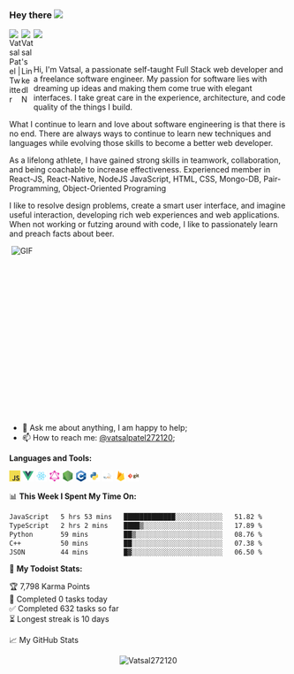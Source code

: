 ### Hey there <img src="https://media.giphy.com/media/hvRJCLFzcasrR4ia7z/giphy.gif" width="25px">

<a href="https://twitter.com/v_at_sa_l">
  <img align="left" alt="Vatsal Patel | Twitter" width="22px" src="https://raw.githubusercontent.com/peterthehan/peterthehan/master/assets/twitter.svg" />
</a>
<a href="https://www.linkedin.com/in/vatsalpatel272120/">
  <img align="left" alt="Vatsal's LinkedIN" width="22px" src="https://raw.githubusercontent.com/peterthehan/peterthehan/master/assets/linkedin.svg" />
</a>

![](https://visitor-badge.glitch.me/badge?page_id=abhisheknaiidu.abhisheknaiidu)

<br />

Hi, I'm Vatsal, a passionate self-taught Full Stack web developer and a freelance software engineer. My passion for software lies with dreaming up ideas and making them come true with elegant interfaces. I take great care in the experience, architecture, and code quality of the things I build.

What I continue to learn and love about software engineering is that there is no end. There are always ways to continue to learn new techniques and languages while evolving those skills to become a better web developer.

As a lifelong athlete, I have gained strong skills in teamwork, collaboration, and being coachable to increase effectiveness. Experienced member in React-JS, React-Native, NodeJS JavaScript, HTML, CSS, Mongo-DB, Pair-Programming, Object-Oriented Programing

I like to resolve design problems, create a smart user interface, and imagine useful interaction, developing rich web experiences and web applications. When not working or futzing around with code, I like to passionately learn and preach facts about beer.

  <img align="right" alt="GIF" src="https://images.unsplash.com/photo-1551033406-611cf9a28f67?ixid=MXwxMjA3fDB8MHxzZWFyY2h8NHx8cHJvZ3JhbW1lcnxlbnwwfHwwfA%3D%3D&ixlib=rb-1.2.1&auto=format&fit=crop&w=500&q=60" width="500" height="320" />
  
- 💬 Ask me about anything, I am happy to help;
- 📫 How to reach me: [@vatsalpatel272120](mailto:vatsalpatel1073@gmail.com);
<!-- - 📝 [Resume](https://drive.google.com/file/d/186ledj5PMY2damRWGpOrxYQZ2xSKjKD_/view) -->

**Languages and Tools:**

<code><img height="20" src="https://raw.githubusercontent.com/github/explore/80688e429a7d4ef2fca1e82350fe8e3517d3494d/topics/javascript/javascript.png"></code>
<code><img height="20" src="https://raw.githubusercontent.com/github/explore/80688e429a7d4ef2fca1e82350fe8e3517d3494d/topics/vue/vue.png"></code>
<code><img height="20" src="https://raw.githubusercontent.com/github/explore/80688e429a7d4ef2fca1e82350fe8e3517d3494d/topics/react/react.png"></code>
<code><img height="20" src="https://raw.githubusercontent.com/github/explore/5c058a388828bb5fde0bcafd4bc867b5bb3f26f3/topics/graphql/graphql.png"></code>
<code><img height="20" src="https://raw.githubusercontent.com/github/explore/80688e429a7d4ef2fca1e82350fe8e3517d3494d/topics/nodejs/nodejs.png"></code>
<code><img height="20" src="https://raw.githubusercontent.com/github/explore/80688e429a7d4ef2fca1e82350fe8e3517d3494d/topics/cpp/cpp.png"></code>
<code><img height="20" src="https://raw.githubusercontent.com/github/explore/80688e429a7d4ef2fca1e82350fe8e3517d3494d/topics/python/python.png"></code>
<code><img height="20" src="https://raw.githubusercontent.com/github/explore/80688e429a7d4ef2fca1e82350fe8e3517d3494d/topics/mysql/mysql.png"></code>
<code><img height="20" src="https://raw.githubusercontent.com/github/explore/80688e429a7d4ef2fca1e82350fe8e3517d3494d/topics/firebase/firebase.png"></code>
<code><img height="20" src="https://raw.githubusercontent.com/github/explore/80688e429a7d4ef2fca1e82350fe8e3517d3494d/topics/git/git.png"></code>

📊 **This Week I Spent My Time On:**

<!--START_SECTION:waka-->

```text
JavaScript   5 hrs 53 mins   █████████████░░░░░░░░░░░░   51.82 %
TypeScript   2 hrs 2 mins    ████▒░░░░░░░░░░░░░░░░░░░░   17.89 %
Python       59 mins         ██▒░░░░░░░░░░░░░░░░░░░░░░   08.76 %
C++          50 mins         ██░░░░░░░░░░░░░░░░░░░░░░░   07.38 %
JSON         44 mins         █▓░░░░░░░░░░░░░░░░░░░░░░░   06.50 %
```

<!--END_SECTION:waka-->

<!-- If you like what I do, maybe consider buying me a coffee/tea 🥺👉👈

<a href="https://www.buymeacoffee.com/abhisheknaiidu" target="_blank"><img src="https://cdn.buymeacoffee.com/buttons/v2/default-red.png" alt="Buy Me A Coffee" width="150" ></a>
 -->

🚧 **My Todoist Stats:**

<!-- TODO-IST:START -->

🏆 7,798 Karma Points  
🌸 Completed 0 tasks today  
✅ Completed 632 tasks so far  
⏳ Longest streak is 10 days

<!-- TODO-IST:END -->

📈 My GitHub Stats

<p align="center"> <img src="https://github-readme-stats.vercel.app/api?username=Vatsal272120&show_icons=true&theme=gotham" alt="Vatsal272120" />
